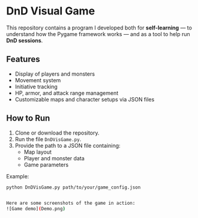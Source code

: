 # DnD Visual Game

This repository contains a program I developed both for **self-learning** — to understand how the Pygame framework works — and as a tool to help run **DnD sessions**.

## Features
- Display of players and monsters
- Movement system
- Initiative tracking
- HP, armor, and attack range management
- Customizable maps and character setups via JSON files

## How to Run
1. Clone or download the repository.
2. Run the file `DnDVisGame.py`.
3. Provide the path to a JSON file containing:
   - Map layout
   - Player and monster data
   - Game parameters

Example:
```bash
python DnDVisGame.py path/to/your/game_config.json


Here are some screenshots of the game in action:
![Game demo](Demo.png)
